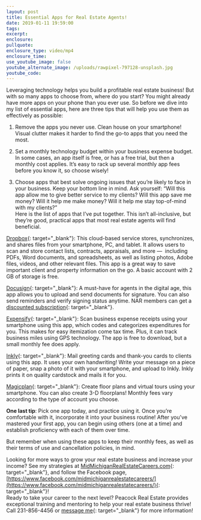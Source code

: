 ```yaml
---
layout: post
title: Essential Apps for Real Estate Agents!
date: 2019-01-11 19:59:00
tags:
excerpt:
enclosure:
pullquote:
enclosure_type: video/mp4
enclosure_time:
use_youtube_image: false
youtube_alternate_image: /uploads/rawpixel-797128-unsplash.jpg
youtube_code:
---
```


Leveraging technology helps you build a profitable real estate business! But with so many apps to choose from, where do you start? You might already have more apps on your phone than you ever use. So before we dive into my list of essential apps, here are three tips that will help you use them as effectively as possible:

1. Remove the apps you never use. Clean house on your smartphone! Visual clutter makes it harder to find the go-to apps that you need the most. 

2. Set a monthly technology budget within your business expense budget. In some cases, an app itself is free, or has a free trial, but then a monthly cost applies. It’s easy to rack up several monthly app fees before you know it, so choose wisely! 

3. Choose apps that best solve ongoing issues that you’re likely to face in your business. Keep your bottom line in mind. Ask yourself: “Will this app allow me to give better service to my clients? Will this app save me money? Will it help me make money? Will it help me stay top-of-mind with my clients?”<br>Here is the list of apps that I’ve put together. This isn’t all-inclusive, but they’re good, practical apps that most real estate agents will find beneficial. 

[Dropbox](https://www.dropbox.com/mobile?trigger=on){: target="_blank"}: This cloud-based service stores, synchronizes, and shares files from your smartphone, PC, and tablet. It allows users to scan and store contact lists, contracts, appraisals, and more —  including PDFs, Word documents, and spreadsheets, as well as listing photos, Adobe files, videos, and other relevant files. This app is a great way to save important client and property information on the go. A basic account with 2 GB of storage is free.

[Docusign](https://www.docusign.com/){: target="_blank"}: A must-have for agents in the digital age, this app allows you to upload and send documents for signature. You can also send reminders and verify signing status anytime. NAR members can get a [discounted subscription](https://go.docusign.com/nar/){: target="_blank"}.

[Expensify](https://www.expensify.com/){: target="_blank"}: Scan business expense receipts using your smartphone using this app, which codes and categorizes expenditures for you. This makes for easy itemization come tax time. Plus, it can track business miles using GPS technology. The app is free to download, but a small monthly fee does apply. 

[Inkly](https://www.inkly.com/){: target="_blank"}: Mail greeting cards and thank-you cards to clients using this app. It uses your own handwriting! Write your message on a piece of paper, snap a photo of it with your smartphone, and upload to Inkly. Inkly prints it on quality cardstock and mails it for you. 

[Magicplan](https://www.magicplan.app/){: target="_blank"}: Create floor plans and virtual tours using your smartphone. You can also create 3-D floorplans! Monthly fees vary according to the type of account you choose. 

**One last tip**: Pick one app today, and practice using it. Once you’re comfortable with it, incorporate it into your business routine! After you've mastered your first app, you can begin using others (one at a time) and establish proficiency with each of them over time.

But remember when using these apps to keep their monthly fees, as well as their terms of use and cancellation policies, in mind.

Looking for more ways to grow your real estate business and increase your income? See my strategies at [MidMichiganRealEstateCareers.com](https://midmichiganrealestatecareers.com/){: target="_blank"}, and follow the Facebook page, [https://www.facebook.com/midmichiganrealestatecareers/](https://www.facebook.com/midmichiganrealestatecareers/){: target="_blank"}!<br>Ready to take your career to the next level? Peacock Real Estate provides exceptional training and mentoring to help your real estate business thrive! Call 231-856-4456 or [message me](https://midmichiganrealestatecareers.com/contact){: target="_blank"} for more information!
